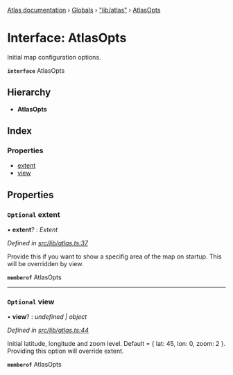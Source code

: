 [Atlas documentation](../README.md) › [Globals](../globals.md) › ["lib/atlas"](../modules/_lib_atlas_.md) › [AtlasOpts](_lib_atlas_.atlasopts.md)

# Interface: AtlasOpts

Initial map configuration options.

**`interface`** AtlasOpts

## Hierarchy

* **AtlasOpts**

## Index

### Properties

* [extent](_lib_atlas_.atlasopts.md#optional-extent)
* [view](_lib_atlas_.atlasopts.md#optional-view)

## Properties

### `Optional` extent

• **extent**? : *Extent*

*Defined in [src/lib/atlas.ts:37](https://github.com/chronark/atlas/blob/a1ab160/src/lib/atlas.ts#L37)*

Provide this if you want to show a specifig area of the map on startup.
This will be overridden by view.

**`memberof`** AtlasOpts

___

### `Optional` view

• **view**? : *undefined | object*

*Defined in [src/lib/atlas.ts:44](https://github.com/chronark/atlas/blob/a1ab160/src/lib/atlas.ts#L44)*

Initial latitude, longitude and zoom level. Default = { lat: 45, lon: 0, zoom: 2 }.
Providing this option will override extent.

**`memberof`** AtlasOpts
